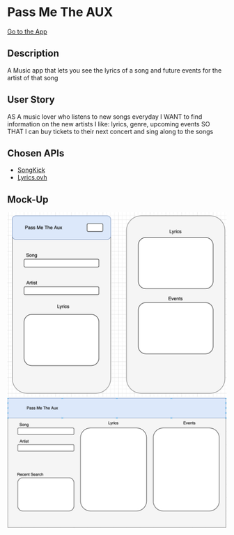 # Pass Me The AUX

[Go to the App](https://jpecheverryp.github.io/pass-me-the-aux/index.html)

## Description
A Music app that lets you see the lyrics of a song and future events for the artist of that song

## User Story
AS A music lover who listens to new songs everyday
I WANT to find information on the new artists I like: lyrics, genre, upcoming events
SO THAT I can buy tickets to their next concert and sing along to the songs

## Chosen APIs
- [SongKick](https://www.songkick.com/developer/search)
- [Lyrics.ovh](https://lyricsovh.docs.apiary.io/#reference/0/lyrics-of-a-song/search)

## Mock-Up
![Mobile View](images/mobile.png)
![Desktop View](images/desktop.png)
